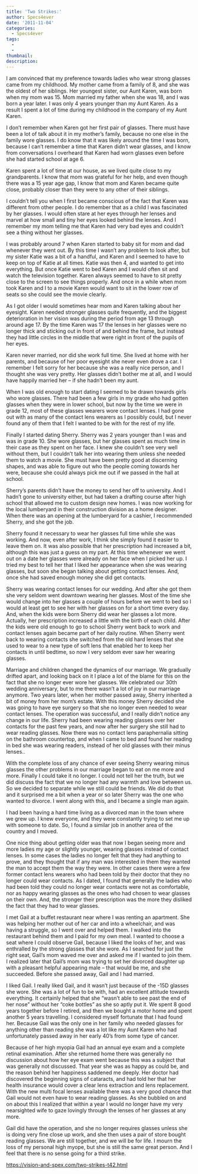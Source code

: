 ```yaml
---
title: 'Two Strikes:'
author: Specs4ever
date: '2011-11-04'
categories:
  - Specs4ever
tags:
  - 
  - 
thumbnail: 
description: 
---
```


I am convinced that my preference towards ladies who wear strong glasses came from my childhood.  My mother came from a family of 8, and she was the oldest of her siblings. Her youngest sister, our Aunt Karen, was born when my mom was 15.  Mom married my father when she was 18, and I was born a year later.  I was only 4 years younger than my Aunt Karen. As a result I spent a lot of time during my childhood in the company of my Aunt Karen.

I don’t remember when Karen got her first pair of glasses.  There must have been a lot of talk about it in my mother’s family, because no one else in the family wore glasses.  I do know that it was likely around the time I was born, because I can’t remember a time that Karen didn’t wear glasses, and I know from conversations I overheard that Karen had worn glasses even before she had started school at age 6.  

Karen spent a lot of time at our house, as we lived quite close to my grandparents. I know that mom was grateful for her help, and even though there was a 15 year age gap, I know that mom and Karen became quite close, probably closer than they were to any other of their siblings.  

I couldn’t tell you when I first became conscious of the fact that Karen was different from other people. I do remember that as a child I was fascinated by her glasses. I would often stare at her eyes through her lenses and marvel at how small and tiny her eyes looked behind the lenses.  And I remember my mom telling me that Karen had very bad eyes and couldn’t see a thing without her glasses.

I was probably around 7 when Karen started to baby sit for mom and dad whenever they went out. By this time I wasn’t any problem to look after, but my sister Katie was a bit of a handful, and Karen and I seemed to have to keep on top of Katie at all times. Katie was then 4, and wanted to get into everything.  But once Katie went to bed Karen and I would often sit and watch the television together.  Karen always seemed to have to sit pretty close to the screen to see things properly.  And once in a while when mom took Karen and I to a movie Karen would want to sit in the lower row of seats so she could see the movie clearly.

As I got older I would sometimes hear mom and Karen talking about her eyesight.  Karen needed stronger glasses quite frequently, and the biggest deterioration in her vision was during the period from age 13 through around age 17. By the time Karen was 17 the lenses in her glasses were no longer thick and sticking out in front of and behind the frame, but instead they had little circles in the middle that were right in front of the pupils of her eyes.

Karen never married, nor did she work full time.  She lived at home with her parents, and because of her poor eyesight she never even drove a car.  I remember I felt sorry for her because she was a really nice person, and I thought she was very pretty.  Her glasses didn’t bother me at all, and I would have happily married her – if she hadn’t been my aunt.

When I was old enough to start dating I seemed to be drawn towards girls who wore glasses. There had been a few girls in my grade who had gotten glasses when they were in lower school, but now by the time we were in grade 12, most of these glasses wearers wore contact lenses.  I had gone out with as many of the contact lens wearers as I possibly could, but I never found any of them that I felt I wanted to be with for the rest of my life.

Finally I started dating Sherry.  Sherry was 2 years younger than I was and was in grade 10. She wore glasses, but her glasses spent as much time in their case as they spent on her face.  I knew she couldn’t see very well without them, but I couldn’t talk her into wearing them unless she needed them to watch a movie.  She must have been pretty good at discerning shapes, and was able to figure out who the people coming towards her were, because she could always pick me out if we passed in the hall at school.

Sherry’s parents didn’t have the money to send her off to university. And I hadn’t gone to university either, but had taken a drafting course after high school that allowed me to custom design new homes.  I was now working for the local lumberyard in their construction division as a home designer.  When there was an opening at the lumberyard for a cashier, I recommended Sherry, and she got the job.

Sherry found it necessary to wear her glasses full time while she was working.  And now, even after work, I think she simply found it easier to leave them on.  It was also possible that her prescription had increased a bit, although this was just a guess on my part.  At this time whenever we went out on a date her glasses were already on her face when I picked her up.  I tried my best to tell her that I liked her appearance when she was wearing glasses, but soon she began talking about getting contact lenses.  And, once she had saved enough money she did get contacts.

Sherry was wearing contact lenses for our wedding.  And after she got them she very seldom went downtown wearing her glasses.  Most of the time she would change into her glasses a couple of hours before we went to bed so I would at least get to see her with her glasses on for a short time every day. And, when the kids were born Sherry did wear her glasses a lot more.  Actually, her prescription increased a little with the birth of each child.  After the kids were old enough to go to school Sherry went back to work and contact lenses again became part of her daily routine.  When Sherry went back to wearing contacts she switched from the old hard lenses that she used to wear to a new type of soft lens that enabled her to keep her contacts in until bedtime,  so now I very seldom ever saw her wearing glasses.

Marriage and children changed the dynamics of our marriage.  We gradually drifted apart, and looking back on it I place a lot of the blame for this on the fact that she no longer ever wore her glasses.  We celebrated our 30th wedding anniversary, but to me there wasn’t a lot of joy in our marriage anymore.  Two years later, when her mother passed away, Sherry inherited a bit of money from her mom’s estate.  With this money Sherry decided she was going to have eye surgery so that she no longer even needed to wear contact lenses.  The operation was successful, and I really didn’t notice any change in our life.  Sherry had been wearing reading glasses over her contacts for the past few years, and now after her surgery she still had to wear reading glasses.  Now there was no contact lens paraphernalia sitting on the bathroom countertop, and when I came to bed and found her reading in bed she was wearing readers, instead of her old glasses with their minus lenses..

With the complete loss of any chance of ever seeing Sherry wearing minus glasses the other problems in our marriage began to eat on me more and more. Finally I could take it no longer.  I could not tell her the truth, but we did discuss the fact that we no longer had any warmth and love between us. So we decided to separate while we still could be friends.  We did do that and it surprised me a bit when a year or so later Sherry was the one who wanted to divorce.  I went along with this, and I became a single man again.

I had been having a hard time living as a divorced man in the town where we grew up. I knew everyone, and they were constantly trying to set me up with someone to date.  So, I found a similar job in another area of the country and I moved.

One nice thing about getting older was that now I began seeing more and more ladies my age or slightly younger, wearing glasses instead of contact lenses.  In some cases the ladies no longer felt that they had anything to prove, and they thought that if any man was interested in them they wanted the man to accept them the way they were.  In other cases there were a few former contact lens wearers who had been told by their doctor that they no longer could wear contacts.  As I dated, I found that generally the ladies who had been told they could no longer wear contacts were not as comfortable, nor as happy wearing glasses as the ones who had chosen to wear glasses on their own.  And, the stronger their prescription was the more they disliked the fact that they had to wear glasses.

I met Gail at a buffet restaurant near where I was renting an apartment. She was helping her mother out of her car and into a wheelchair, and was having a struggle, so I went over and helped them.  I walked into the restaurant behind them and I paid for my own meal. I wanted to choose a seat where I could observe Gail, because I liked the looks of her, and was enthralled by the strong glasses that she wore. As I searched for just the right seat, Gail’s mom waved me over and asked me if I wanted to join them.  I realized later that Gail’s mom was trying to set her divorced daughter up with a pleasant helpful appearing male – that would be me, and she succeeded.  Before she passed away, Gail and I had married.

I liked Gail.  I really liked Gail, and it wasn’t just because of the -15D glasses she wore.  She was a lot of fun to be with, had an excellent attitude towards everything.  It certainly helped that she “wasn’t able to see past the end of her nose” without her “coke bottles” as she so aptly put it.  We spent 8 good years together before I retired, and then we bought a motor home and spent another 5 years travelling.  I considered myself fortunate that I had found her.  Because Gail was the only one in her family who needed glasses for anything other than reading she was a lot like my Aunt Karen who had unfortunately passed away in her early 40’s from some type of cancer.

Because of her high myopia Gail had an annual eye exam and a complete retinal examination.  After she returned home there was generally no discussion about how her eye exam went because this was a subject that was generally not discussed. That year she was as happy as could be, and the reason behind her happiness saddened me deeply. Her doctor had discovered the beginning signs of cataracts, and had told her that her health insurance would cover a clear lens extraction and lens replacement.  With the new multi focal lenses available there was a very good chance that Gail would not even have to wear reading glasses.  As she bubbled on and on about this I realized that within a year I would no longer have my very nearsighted wife to gaze lovingly through the lenses of her glasses at any more.

Gail did have the operation, and she no longer requires glasses unless she is doing very fine close up work, and she then uses a pair of store bought reading glasses.  We are still together, and we will be for life.  I mourn the loss of my personal high myope, but she is still the same great person.  And I feel that there is no sense going for a third strike.

https://vision-and-spex.com/two-strikes-t42.html
